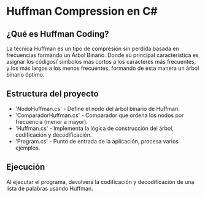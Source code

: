 # Huffman Compression en C#
## ¿Qué es Huffman Coding?
La técnica Huffman es un tipo de compresión sin perdida basada en frecuencias formando un Árbol Binario. Donde su principal característica es asignar los códigos/ símbolos más cortos a los caracteres más frecuentes, y los más largos a los menos frecuentes, formando de esta manera un árbol binario óptimo.
## Estructura del proyecto
- 'NodoHuffman.cs' - Define el nodo del árbol binario de Huffman.
- 'ComparadorHuffman.cs' - Comparador que ordena los nodos por frecuencia (menor a mayor).
- 'Huffman.cs' - Implementa la lógica de construcción del árbol, codificación y decodificación.
- 'Program.cs' - Punto de entrada de la aplicación, procesa varios ejemplos.
## Ejecución
Al ejecutar el programa, devolverá la codificación y decodificación de una lista de palabras usando Huffman.
